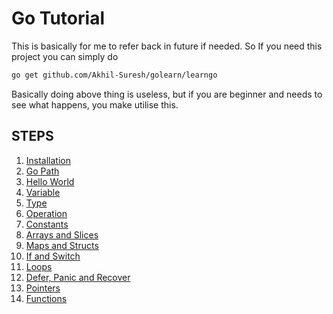 # Go Tutorial

This is basically for me to refer back in future if needed.
So If you need this project you can simply do

```sh
go get github.com/Akhil-Suresh/golearn/learngo
```
Basically doing above thing is useless, but if you are beginner and needs to see what happens, you make utilise this.


## STEPS

1. [Installation](doc/Installation.md)
2. [Go Path](doc/GOPATH.md)
3. [Hello World](doc/HelloWorld.md)
4. [Variable](doc/Variables.md)
5. [Type](doc/Type.md)
6. [Operation](doc/Operations.md)
7. [Constants](doc/Constants.md)
8. [Arrays and Slices](doc/ArraysAndSlices.md)
9. [Maps and Structs](doc/MapsAndStructs.md)
10. [If and Switch](doc/ifAndSwitch.md)
11. [Loops](doc/loops.md)
12. [Defer, Panic and Recover](doc/deferPanicRecover.md)
13. [Pointers](doc/pointers.md)
14. [Functions](doc/functions.md)


